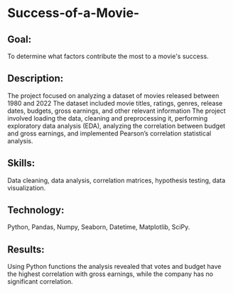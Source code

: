 # Success-of-a-Movie-
## Goal: 
 To determine what factors contribute the most to a movie's success.
## Description:
 The project focused on analyzing a dataset of movies released between 1980 and 2022
 The dataset included movie titles, ratings, genres, release dates, budgets, gross earnings, and other relevant information
 The project involved loading the data, cleaning and preprocessing it, performing exploratory data analysis (EDA), analyzing the correlation between budget and gross earnings, and implemented Pearson’s correlation statistical analysis.
## Skills: 
 Data cleaning, data analysis, correlation matrices, hypothesis testing, data visualization.
## Technology: 
 Python, Pandas, Numpy, Seaborn, Datetime, Matplotlib, SciPy.
## Results: 
 Using Python functions the analysis revealed that votes and budget have the highest correlation with gross earnings, while the company has no significant correlation.
